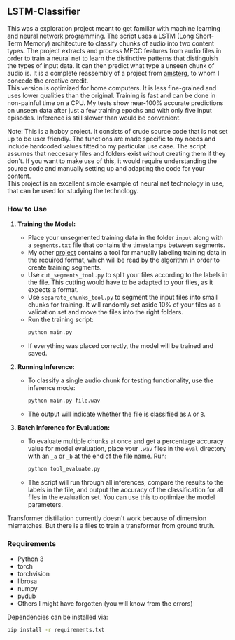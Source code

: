 ## LSTM-Classifier

This was a exploration project meant to get familiar with machine learning and neural network programming. The script uses a LSTM (Long Short-Term Memory) architecture to classify chunks of audio into two content types. The project extracts and process MFCC features from audio files in order to train a neural net to learn the distinctive patterns that distinguish the types of input data. It can then predict what type a unseen chunk of audio is. It is a complete reassembly of a project from [amsterg](https://github.com/amsterg/Podcast-Ad-Detection), to whom I concede the creative credit.\
This version is optimized for home computers. It is less fine-grained and uses lower qualities than the original. Training is fast and can be done in non-painful time on a CPU. My tests show near-100% accurate predictions on unseen data after just a few training epochs and with only five input episodes. Inference is still slower than would be convenient.<p>
Note: This is a hobby project. It consists of crude source code that is not set up to be user friendly. The functions are made specific to my needs and include hardcoded values fitted to my particular use case. The script assumes that neccesary files and folders exist without creating them if they don't. If you want to make use of this, it would require understanding the source code and manually setting up and adapting the code for your content.\
This project is an excellent simple example of neural net technology in use, that can be used for studying the technology.

### How to Use

1. **Training the Model:**
   - Place your unsegmented training data in the folder `input` along with a `segments.txt` file that contains the timestamps between segments.
   - My other [project](https://github.com/Taylor-eOS/dual-model-classifier) contains a tool for manually labeling training data in the required format, which will be read by the algorithm in order to create training segments.
   - Use `cut_segments_tool.py` to split your files according to the labels in the file. This cutting would have to be adapted to your files, as it expects a format.
   - Use `separate_chunks_tool.py` to segment the input files into small chunks for training. It will randomly set aside 10% of your files as a validation set and move the files into the right folders.
   - Run the training script:
     ```bash
     python main.py
     ```
   - If everything was placed correctly, the model will be trained and saved.

2. **Running Inference:**
   - To classify a single audio chunk for testing functionality, use the inference mode:
     ```bash
     python main.py file.wav
     ```
   - The output will indicate whether the file is classified as `A` or `B`.

3. **Batch Inference for Evaluation:**
   - To evaluate multiple chunks at once and get a percentage accuracy value for model evaluation, place your `.wav` files in the `eval` directory with an `_a` or `_b` at the end of the file name. Run:
     ```bash
     python tool_evaluate.py
     ```
   - The script will run through all inferences, compare the results to the labels in the file, and output the accuracy of the classification for all files in the evaluation set. You can use this to optimize the model parameters.

Transformer distillation currently doesn't work because of dimension mismatches. But there is a files to train a transformer from ground truth.

### Requirements
- Python 3
- torch
- torchvision
- librosa
- numpy
- pydub
- Others I might have forgotten (you will know from the errors)

Dependencies can be installed via:
  ```bash
  pip install -r requirements.txt
  ```
